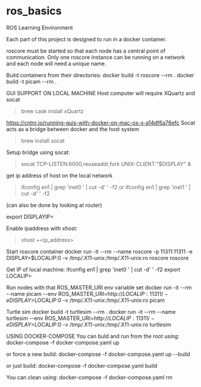 # ros_basics
ROS Learning Environment

Each part of this project is designed to run in a docker container.

roscore must be started so that each node has a central point of communication.  Only one roscore instance can be running on a network and each node will need a unique name.

Build containers from their directories:
docker build -t roscore --rm .
docker build -t picam --rm .

GUI SUPPORT
ON LOCAL MACHINE
Host computer will require XQuartz and socat
> brew cask install xQuartz

https://cntnr.io/running-guis-with-docker-on-mac-os-x-a14df6a76efc
Socat acts as a bridge between docker and the host system
> brew install socat

Setup bridge using socat:
> socat TCP-LISTEN:6000,reuseaddr,fork UNIX-CLIENT:\"$DISPLAY\" &

get ip address of host on the local network
> ifconfig en1 | grep 'inet0 ' | cut -d' ' -f2
or 
> ifconfig en1 | grep 'inet1 ' | cut -d' ' -f2

(can also be done by looking at router)

export DISPLAYIP=<network ip of local machine>

Enable ipaddress with xhost:
> xhost +<ip_address>






Start roscore container
docker run -it --rm --name roscore -p 11311:11311 -e DISPLAY=$LOCALIP:0 -v /tmp/.X11-unix:/tmp/.X11-unix:ro roscore roscore

Get IP of local machine:
ifconfig en1 | grep 'inet0 ' | cut -d' ' -f2
export LOCALIP=<local network ip address of machine running roscore>


Run nodes with that ROS_MASTER_URI env variable set
docker run -it --rm --name picam --env ROS_MASTER_URI=http://$LOCALIP:11311/  -e DISPLAY=$LOCALIP:0 -v /tmp/.X11-unix:/tmp/.X11-unix:ro picam

Turtle sim
docker build -t turtlesim --rm .
docker run -it --rm --name turtlesim --env ROS_MASTER_URI=http://$LOCALIP:11311/  -e DISPLAY=$LOCALIP:0 -v /tmp/.X11-unix:/tmp/.X11-unix:ro turtlesim


USING DOCKER-COMPOSE
You can buld and run from the root using:
docker-compose -f docker-compose.yaml up

or force a new build:
docker-compose -f docker-compose.yaml up --build

or just build:
docker-compose -f docker-compose.yaml build


You can clean using:
docker-compose -f docker-compose.yaml rm
